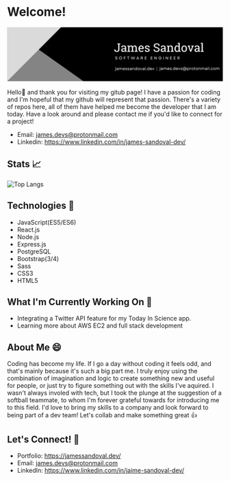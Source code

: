 # Welcome!

![jaimegsandoval](images/engineer-banner.png)

Hello:wave: and thank you for visiting my gitub page! I have a passion for coding and I'm hopeful that my github will represent that passion. There's a variety of repos here, all of them have helped me become the developer that I am today. Have a look around and please contact me if you'd like to connect for a project!

- Email: james.devs@protonmail.com
- Linkedin: https://www.linkedin.com/in/james-sandoval-dev/

## Stats :chart_with_upwards_trend:

![Top Langs](https://github-readme-stats.vercel.app/api/top-langs/?username=jaimegsandoval&layout=compact)

## Technologies :floppy_disk:

- JavaScript(ES5/ES6)
- React.js
- Node.js
- Express.js
- PostgreSQL
- Bootstrap(3/4)
- Sass
- CSS3
- HTML5

## What I'm Currently Working On :mechanical_arm:

- Integrating a Twitter API feature for my Today In Science app.
- Learning more about AWS EC2 and full stack development

## About Me :smile:

Coding has become my life. If I go a day without coding it feels odd, and that's mainly because it's such a big part me. I truly enjoy using the combination of imagination and logic to create something new and useful for people, or just try to figure something out with the skills I've aquired. I wasn't always involed with tech, but I took the plunge at the suggestion of a softball teammate, to whom I'm forever grateful towards for introducing me to this field. I'd love to bring my skills to a company and look forward to being part of a dev team! Let's collab and make something great :thumbsup:

## Let's Connect! :e-mail:

- Portfolio: https://jamessandoval.dev/
- Email: james.devs@protonmail.com
- LinkedIn: https://www.linkedin.com/in/jaime-sandoval-dev/
